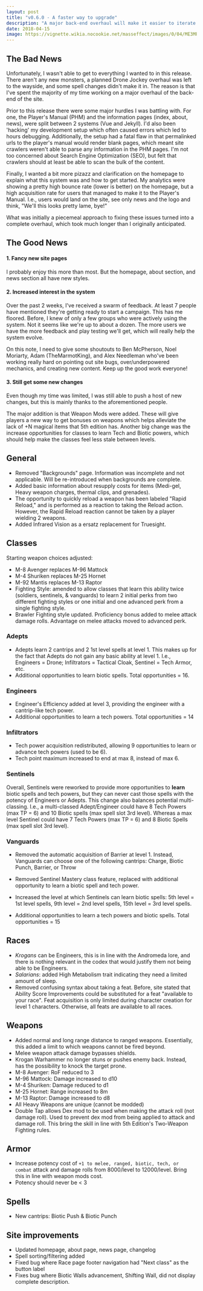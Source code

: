 ```yaml
---
layout: post
title: "v0.6.0 - A faster way to upgrade"
description: "A major back-end overhaul will make it easier to iterate on Mass Effect 5e"
date: 2018-04-15
image: https://vignette.wikia.nocookie.net/masseffect/images/0/04/ME3MP_Ops_Survival_Pack.png/revision/latest?cb=20180207021358
---
```


## The Bad News
Unfortunately, I wasn't able to get to everything I wanted to in this release. There aren't any new monsters,
a planned Drone Jockey overhaul was left to the wayside, and some spell changes didn't make it in. The reason is that
I've spent the majority of my time working on a major overhaul of the back-end of the site.

Prior to this release there were some major hurdles I was battling with. For one, the Player's Manual (PHM) and the information pages (index, about, news), were split
between 2 systems (Vue and Jekyll). I'd also been 'hacking' my development setup which often caused errors which led to hours debugging.
Additionally, the setup had a fatal flaw in that permalinked urls to the player's manual would render blank pages, which
meant site crawlers weren't able to parse any information in the PHM pages. I'm not too concerned about Search Engine Optimization (SEO), but felt that
crawlers should at least be able to scan the bulk of the content.

Finally, I wanted a bit more pizazz and clarification on the homepage to explain what this system was and how to get started. My
analytics were showing a pretty high bounce rate (lower is better) on the homepage, but a high acquisition rate for users that
managed to make it to the Player's Manual. I.e., users would land on the site, see only news and the logo and think, "We'll this looks
pretty lame, bye!"

What was initially a piecemeal approach to fixing these issues turned into a complete overhaul, which took much longer than I originally anticipated.

## The Good News

#### 1. Fancy new site pages
I probably enjoy this more than most. But the homepage, about section, and news section all have new styles.

#### 2. Increased interest in the system
Over the past 2 weeks, I've received a swarm of feedback. At least 7 people have mentioned they're getting ready to start a campaign.
This has me floored. Before, I knew of only a few groups who were actively using the system. Not it seems like we're up to about a dozen.
The more users we have the more feedback and play testing we'll get, which will really help the system evolve.

On this note, I need to give some shoutouts to Ben McPherson, Noel Moriarty, Adam (TheMarmotKing), and Alex Needleman who've been working really hard on pointing out
site bugs, over/underpowered mechanics, and creating new content. Keep up the good work everyone!

#### 3. Still get some new changes
Even though my time was limited, I was still able to push a host of new changes, but this is mainly thanks to the aforementioned people.

The major addition is that Weapon Mods were added. These will give players a new way to get bonuses on weapons which helps alleviate the lack of
+N magical items that 5th edition has. Another big change was the increase opportunities for classes to learn Tech and Biotic powers, which should
help make the classes feel less stale between levels.

## General
* Removed "Backgrounds" page. Information was incomplete and not applicable. Will be re-introduced when backgrounds are complete.
* Added basic information about resupply costs for items (Medi-gel, Heavy weapon charges, thermal clips, and grenades).
* The opportunity to quickly reload a weapon has been labeled "Rapid Reload," and is performed as a reaction to taking the Reload action.
However, the Rapid Reload reaction cannot be taken by a player wielding 2 weapons.
* Added Infrared Vision as a ersatz replacement for Truesight.

## Classes
Starting weapon choices adjusted:
* M-8 Avenger replaces M-96 Mattock
* M-4 Shuriken replaces M-25 Hornet
* M-92 Mantis replaces M-13 Raptor
* Fighting Style: amended to allow classes that learn this ability twice (soldiers, sentinels, & vanguards) to learn 2 initial perks from two different fighting styles or
one initial and one advanced perk from a single fighting style.
* Brawler Fighting style updated. Proficiency bonus added to melee attack damage rolls. Advantage on melee attacks moved to advanced perk.

### Adepts
* Adepts learn 2 cantrips and 2 1st level spells at level 1. This makes up for the fact that Adepts do not gain any basic ability at level 1.
I.e., Engineers = Drone; Infiltrators = Tactical Cloak, Sentinel = Tech Armor, etc.
* Additional opportunities to learn biotic spells. Total opportunities = 16.

### Engineers
* Engineer's Efficiency added at level 3, providing the engineer with a cantrip-like tech power.
* Additional opportunities to learn a tech powers. Total opportunities = 14

### Infiltrators
* Tech power acquisition redistributed, allowing 9 opportunities to learn or advance tech powers (used to be 6).
* Tech point maximum increased to end at max 8, instead of max 6.

### Sentinels
Overall, Sentinels were reworked to provide more opportunities to __learn__ biotic spells and tech powers, but they can never
cast those spells with the potency of Engineers or Adepts. This change also balances potential multi-classing. I.e., a multi-classed
Adept/Engineer could have 8 Tech Powers (max TP = 6) and 10 Biotic spells (max spell slot 3rd level). Whereas a max level Sentinel
could have 7 Tech Powers (max TP = 6) and 8 Biotic Spells (max spell slot 3rd level).

### Vanguards
* Removed the automatic acquisition of Barrier at level 1. Instead, Vanguards can choose one of the following cantrips: Charge, Biotic Punch, Barrier, or Throw

* Removed Sentinel Mastery class feature, replaced with additional opportunity to learn a biotic spell and tech power.
* Increased the level at which Sentinels can learn biotic spells: 5th level = 1st level spells, 9th level = 2nd level spells, 15th level = 3rd level spells.
* Additional opportunities to learn a tech powers and biotic spells. Total opportunities = 15

## Races
* _Krogans_ can be Engineers, this is in line with the Andromeda lore, and there is nothing relevant in the codex that would justify them
not being able to be Engineers.
* _Salarians_: added High Metabolism trait indicating they need a limited amount of sleep.
* Removed confusing syntax about taking a feat. Before, site stated that Ability Score Improvements could be substituted for a feat "available to your race".
Feat acquisition is only limited during character creation for level 1 characters. Otherwise, all feats are available to all races.

## Weapons
* Added normal and long range distance to ranged weapons. Essentially, this added a limit to which weapons cannot be fired beyond.
* Melee weapon attack damage bypasses shields.
* Krogan Warhammer no longer stuns or pushes enemy back. Instead, has the possibility to knock the target prone.
* M-8 Avenger: RoF reduced to 3
* M-96 Mattock: Damage increased to d10
* M-4 Shuriken: Damage reduced to d1
* M-25 Hornet: Range increased to 8m
* M-13 Raptor: Damage increased to d8
* All Heavy Weapons are unique (cannot be modded)
* Double Tap allows Dex mod to be used when making the attack roll (not damage roll). Used to prevent dex mod from being applied to attack and damage roll. This bring the skill in line
with 5th Edition's Two-Weapon Fighting rules.

## Armor
* Increase potency cost of `+1 to melee, ranged, biotic, tech, or combat` attack and damage rolls from 8000/level to 12000/level. Bring this in line
with weapon mods cost.
* Potency should never be < 3

## Spells
* New cantrips: Biotic Push & Biotic Punch

## Site improvements
* Updated homepage, about page, news page, changelog
* Spell sorting/filtering added
* Fixed bug where Race page footer navigation had "Next class" as the button label
* Fixes bug where Biotic Walls advancement, Shifting Wall, did not display complete description.
